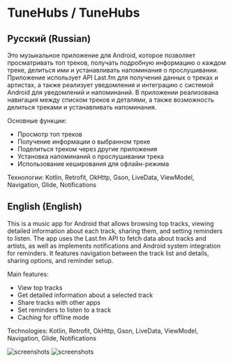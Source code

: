 # TuneHubs / TuneHubs

## Русский (Russian)

Это музыкальное приложение для Android, которое позволяет просматривать топ треков, получать подробную информацию о каждом треке, делиться ими и устанавливать напоминания о прослушивании. Приложение использует API Last.fm для получения данных о треках и артистах, а также реализует уведомления и интеграцию с системой Android для уведомлений и напоминаний. В приложении реализована навигация между списком треков и деталями, а также возможность делиться треками и устанавливать напоминания.

Основные функции:
- Просмотр топ треков
- Получение информации о выбранном треке
- Поделиться треком через другие приложения
- Установка напоминаний о прослушивании трека
- Использование кеширования для офлайн-режима

Технологии: Kotlin, Retrofit, OkHttp, Gson, LiveData, ViewModel, Navigation, Glide, Notifications

## English (English)

This is a music app for Android that allows browsing top tracks, viewing detailed information about each track, sharing them, and setting reminders to listen. The app uses the Last.fm API to fetch data about tracks and artists, as well as implements notifications and Android system integration for reminders. It features navigation between the track list and details, sharing options, and reminder setup.

Main features:
- View top tracks
- Get detailed information about a selected track
- Share tracks with other apps
- Set reminders to listen to a track
- Caching for offline mode

Technologies: Kotlin, Retrofit, OkHttp, Gson, LiveData, ViewModel, Navigation, Glide, Notifications

![screenshots](app.src.main.res.drawable/mobile_1.png)
![screenshots](app.src.main.res.drawable/mobile_2.png)